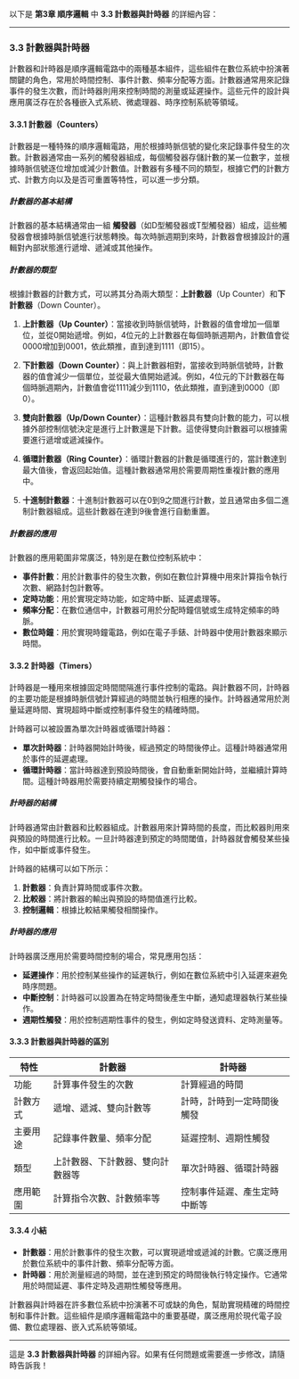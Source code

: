 以下是 **第3章 順序邏輯** 中 **3.3 計數器與計時器** 的詳細內容：

---

### 3.3 計數器與計時器

計數器和計時器是順序邏輯電路中的兩種基本組件，這些組件在數位系統中扮演著關鍵的角色，常用於時間控制、事件計數、頻率分配等方面。計數器通常用來記錄事件的發生次數，而計時器則用來控制時間的測量或延遲操作。這些元件的設計與應用廣泛存在於各種嵌入式系統、微處理器、時序控制系統等領域。

#### 3.3.1 計數器（Counters）

計數器是一種特殊的順序邏輯電路，用於根據時脈信號的變化來記錄事件發生的次數。計數器通常由一系列的觸發器組成，每個觸發器存儲計數的某一位數字，並根據時脈信號逐位增加或減少計數值。計數器有多種不同的類型，根據它們的計數方式、計數方向以及是否可重置等特性，可以進一步分類。

##### 計數器的基本結構
計數器的基本結構通常由一組 **觸發器**（如D型觸發器或T型觸發器）組成，這些觸發器會根據時脈信號進行狀態轉換。每次時脈週期到來時，計數器會根據設計的邏輯對內部狀態進行遞增、遞減或其他操作。

##### 計數器的類型
根據計數器的計數方式，可以將其分為兩大類型：**上計數器**（Up Counter）和**下計數器**（Down Counter）。

1. **上計數器（Up Counter）**：當接收到時脈信號時，計數器的值會增加一個單位，並從0開始遞增。例如，4位元的上計數器在每個時脈週期內，計數值會從0000增加到0001，依此類推，直到達到1111（即15）。

2. **下計數器（Down Counter）**：與上計數器相對，當接收到時脈信號時，計數器的值會減少一個單位，並從最大值開始遞減。例如，4位元的下計數器在每個時脈週期內，計數值會從1111減少到1110，依此類推，直到達到0000（即0）。

3. **雙向計數器（Up/Down Counter）**：這種計數器具有雙向計數的能力，可以根據外部控制信號決定是進行上計數還是下計數。這使得雙向計數器可以根據需要進行遞增或遞減操作。

4. **循環計數器（Ring Counter）**：循環計數器的計數是循環進行的，當計數達到最大值後，會返回起始值。這種計數器通常用於需要周期性重複計數的應用中。

5. **十進制計數器**：十進制計數器可以在0到9之間進行計數，並且通常由多個二進制計數器組成。這些計數器在達到9後會進行自動重置。

##### 計數器的應用
計數器的應用範圍非常廣泛，特別是在數位控制系統中：
- **事件計數**：用於計數事件的發生次數，例如在數位計算機中用來計算指令執行次數、網路封包計數等。
- **定時功能**：用於實現定時功能，如定時中斷、延遲處理等。
- **頻率分配**：在數位通信中，計數器可用於分配時鐘信號或生成特定頻率的時脈。
- **數位時鐘**：用於實現時鐘電路，例如在電子手錶、計時器中使用計數器來顯示時間。

#### 3.3.2 計時器（Timers）

計時器是一種用來根據固定時間間隔進行事件控制的電路。與計數器不同，計時器的主要功能是根據時脈信號計算經過的時間並執行相應的操作。計時器通常用於測量延遲時間、實現超時中斷或控制事件發生的精確時間。

計時器可以被設置為單次計時器或循環計時器：
- **單次計時器**：計時器開始計時後，經過預定的時間後停止。這種計時器通常用於事件的延遲處理。
- **循環計時器**：當計時器達到預設時間後，會自動重新開始計時，並繼續計算時間。這種計時器用於需要持續定期觸發操作的場合。

##### 計時器的結構
計時器通常由計數器和比較器組成。計數器用來計算時間的長度，而比較器則用來與預設的時間進行比較。一旦計時器達到預定的時間閾值，計時器就會觸發某些操作，如中斷或事件發生。

計時器的結構可以如下所示：
1. **計數器**：負責計算時間或事件次數。
2. **比較器**：將計數器的輸出與預設的時間值進行比較。
3. **控制邏輯**：根據比較結果觸發相關操作。

##### 計時器的應用
計時器廣泛應用於需要時間控制的場合，常見應用包括：
- **延遲操作**：用於控制某些操作的延遲執行，例如在數位系統中引入延遲來避免時序問題。
- **中斷控制**：計時器可以設置為在特定時間後產生中斷，通知處理器執行某些操作。
- **週期性觸發**：用於控制週期性事件的發生，例如定時發送資料、定時測量等。

#### 3.3.3 計數器與計時器的區別

| 特性               | 計數器                   | 計時器                 |
|--------------------|--------------------------|------------------------|
| 功能               | 計算事件發生的次數       | 計算經過的時間         |
| 計數方式           | 遞增、遞減、雙向計數等   | 計時，計時到一定時間後觸發 |
| 主要用途           | 記錄事件數量、頻率分配   | 延遲控制、週期性觸發    |
| 類型               | 上計數器、下計數器、雙向計數器等 | 單次計時器、循環計時器 |
| 應用範圍           | 計算指令次數、計數頻率等 | 控制事件延遲、產生定時中斷等 |

#### 3.3.4 小結

- **計數器**：用於計數事件的發生次數，可以實現遞增或遞減的計數。它廣泛應用於數位系統中的事件計數、頻率分配等方面。
- **計時器**：用於測量經過的時間，並在達到預定的時間後執行特定操作。它通常用於時間延遲、事件定時及週期性觸發等應用。

計數器與計時器在許多數位系統中扮演著不可或缺的角色，幫助實現精確的時間控制和事件計數。這些組件是順序邏輯電路中的重要基礎，廣泛應用於現代電子設備、數位處理器、嵌入式系統等領域。

---

這是 **3.3 計數器與計時器** 的詳細內容。如果有任何問題或需要進一步修改，請隨時告訴我！